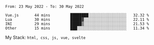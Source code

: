 <!--START_SECTION:waka-->

```text
From: 23 May 2022 - To: 30 May 2022

Vue.js       44 mins         ████████░░░░░░░░░░░░░░░░░   32.32 %
Lua          30 mins         █████▓░░░░░░░░░░░░░░░░░░░   22.11 %
INI          29 mins         █████▒░░░░░░░░░░░░░░░░░░░   21.53 %
Other        15 mins         ███░░░░░░░░░░░░░░░░░░░░░░   11.34 %
```

<!--END_SECTION:waka-->
My Stack: `html, css, js, vue, svelte`
